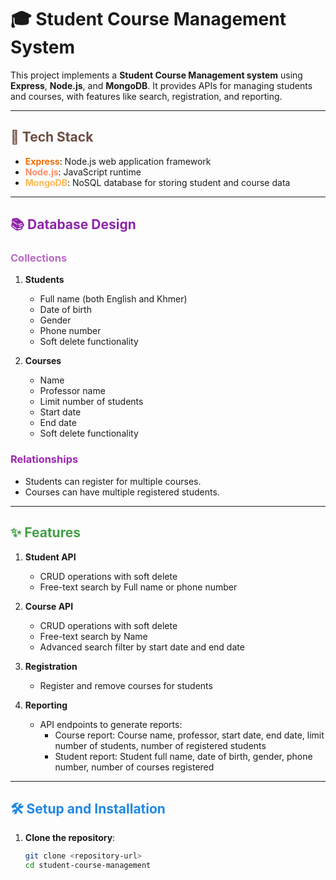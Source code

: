 # 🎓 Student Course Management System

This project implements a **Student Course Management system** using **Express**, **Node.js**, and **MongoDB**. It provides APIs for managing students and courses, with features like search, registration, and reporting.

---

## <span style="color: #6D4C41;">🚀 Tech Stack</span>

- <span style="color: #EF6C00;">**Express**</span>: Node.js web application framework
- <span style="color: #FF8A65;">**Node.js**</span>: JavaScript runtime
- <span style="color: #FFB74D;">**MongoDB**</span>: NoSQL database for storing student and course data

---

## <span style="color: #8E24AA;">📚 Database Design</span>

### <span style="color: #BA68C8;">Collections</span>

1. **Students**
   - Full name (both English and Khmer)
   - Date of birth
   - Gender
   - Phone number
   - Soft delete functionality

2. **Courses**
   - Name
   - Professor name
   - Limit number of students
   - Start date
   - End date
   - Soft delete functionality

### <span style="color: #9C27B0;">Relationships</span>

- Students can register for multiple courses.
- Courses can have multiple registered students.

---

## <span style="color: #43A047;">✨ Features</span>

1. **Student API**
   - CRUD operations with soft delete
   - Free-text search by Full name or phone number

2. **Course API**
   - CRUD operations with soft delete
   - Free-text search by Name
   - Advanced search filter by start date and end date

3. **Registration**
   - Register and remove courses for students

4. **Reporting**
   - API endpoints to generate reports:
     - Course report: Course name, professor, start date, end date, limit number of students, number of registered students
     - Student report: Student full name, date of birth, gender, phone number, number of courses registered

---

## <span style="color: #1E88E5;">🛠️ Setup and Installation</span>

1. **Clone the repository**:
   ```bash
   git clone <repository-url>
   cd student-course-management

